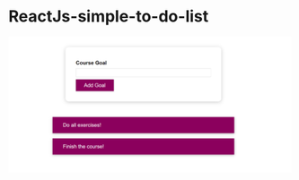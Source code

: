 # ReactJs-simple-to-do-list

![alt_text](https://github.com/RaphaelStopa/ReactJs-simple-to-do-list/blob/main/simple%20todo%20list.PNG)
